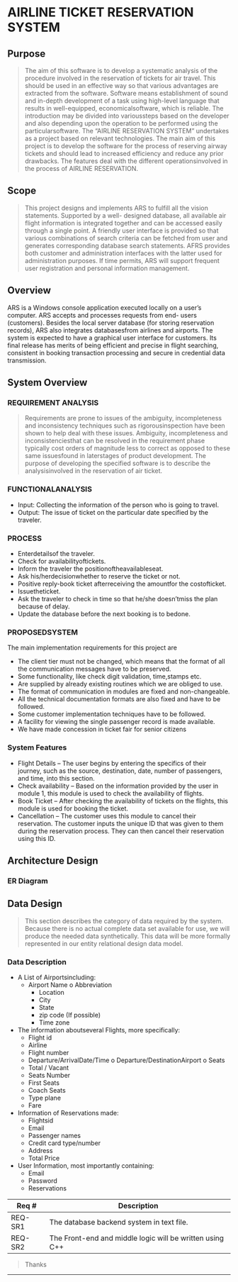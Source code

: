 # AIRLINE TICKET RESERVATION SYSTEM
## Purpose
> The aim of this software is to develop a systematic analysis of the procedure involved in the 
reservation of tickets for air travel. This should be used in an effective way so that various advantages are
extracted from the software. Software means establishment of sound and in-depth development of a 
task using high-level language that results in well-equipped, economicalsoftware, which is reliable. The
introduction may be divided into varioussteps based on the developer and also depending upon the 
operation to be performed using the particularsoftware. The “AIRLINE RESERVATION SYSTEM”
undertakes as a project based on relevant technologies. The main aim of this project is to develop the 
software for the process of reserving airway tickets and should lead to increased efficiency and reduce
any prior drawbacks. The features deal with the different operationsinvolved in the process of AIRLINE
RESERVATION. 

## Scope
> This project designs and implements ARS to fulfill all the vision statements. Supported by a 
well- designed database, all available air flight information is integrated together and can be 
accessed easily through a single point. A friendly user interface is provided so that various
combinations of search criteria can be fetched from user and generates corresponding database search
statements. AFRS provides both customer and administration interfaces with the latter used for
administration purposes. If time permits, ARS will support frequent user registration and personal
information management.

## Overview
ARS is a Windows console application executed locally on a user’s computer. ARS accepts and
processes requests from end- users (customers). Besides the local server database (for storing
reservation records), ARS also integrates databasesfrom airlines and airports.
The system is expected to have a graphical user interface for customers. Its final release has
merits of being efficient and precise in flight searching, consistent in booking transaction 
processing and secure in credential data transmission.

## System Overview
### REQUIREMENT ANALYSIS
> Requirements are prone to issues of the ambiguity, incompleteness and inconsistency techniques such as
rigorousinspection have been shown to help deal with these issues.
Ambiguity, incompleteness and inconsistenciesthat can be resolved in the requirement phase typically
cost orders of magnitude less to correct as opposed to these same issuesfound in laterstages of product 
development. The purpose of developing the specified software is to describe the analysisinvolved in the 
reservation of air ticket.
### FUNCTIONALANALYSIS
* Input: Collecting the information of the person who is going to travel. 
* Output: The issue of ticket on the particular date specified by the traveler.
### PROCESS
* Enterdetailsof the traveler.
* Check for availabilityoftickets.
* Inform the traveler the positionoftheavailableseat.
* Ask his/herdecisionwhether to reserve the ticket or not.
* Positive reply-book ticket afterreceiving the amountfor the costofticket.
* Issuetheticket.
* Ask the traveler to check in time so that he/she doesn’tmiss the plan because of delay.
* Update the database before the next booking is to bedone.
### PROPOSEDSYSTEM
The main implementation requirements for this project are
* The client tier must not be changed, which means that the format of all the
communication messages have to be preserved.
* Some functionality, like check digit validation, time,stamps etc.
* Are supplied by already existing routines which we are obliged to use.
* The format of communication in modules are fixed and non-changeable.
* All the technical documentation formats are also fixed and have to be followed.
* Some customer implementation techniques have to be followed.
* A facility for viewing the single passenger record is made available.
* We have made concession in ticket fair for senior citizens
### System Features
* Flight Details – The user begins by entering the specifics of their journey, such as the source, destination, date,
number of passengers, and time, into this section.
* Check availability – Based on the information provided by the user in module 1, this module is used to check the
availability of flights.
* Book Ticket – After checking the availability of tickets on the flights, this module is used for booking the ticket.
* Cancellation – The customer uses this module to cancel their reservation. The customer inputs the unique ID
that was given to them during the reservation process. They can then cancel their reservation using this ID.

## Architecture Design
### ER Diagram

## Data Design
> This section describes the category of data required by the system. Because there is no actual
complete data set available for use, we will produce the needed data synthetically. This data will be 
more formally represented in our entity relational design data model. 

### Data Description
* A List of Airportsincluding:
  * Airport Name o Abbreviation 
    * Location
    *  City 
    *  State
    *  zip code (If possible)
    *  Time zone
* The information aboutseveral Flights, more specifically:
  * Flight id
  *  Airline
  * Flight number
  * Departure/ArrivalDate/Time o Departure/DestinationAirport o Seats
  * Total / Vacant
  * Seats Number 
  * First Seats
  * Coach Seats 
  * Type plane 
  * Fare
* Information of Reservations made:
  * Flightsid
  * Email
  * Passenger names
  * Credit card type/number
  * Address
  * Total Price
* User Information, most importantly containing:
  * Email
  * Password
  * Reservations

| Req #   | Description |
| ------- | ----------- |
| REQ-SR1 | The database backend system in text file. |
| REQ-SR2 | The Front-end and middle logic will be written using C++ |

> Thanks
---
